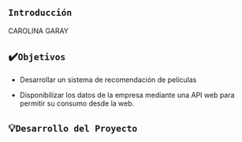 ## ```Introducción```

CAROLINA GARAY
## ✔️```Objetivos```

- Desarrollar un sistema de recomendación de películas 

- Disponibilizar los datos de la empresa mediante una API web para permitir su consumo desde la web.

## 💡```Desarrollo del Proyecto```
